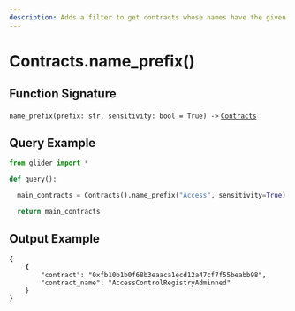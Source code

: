 ```yaml
---
description: Adds a filter to get contracts whose names have the given prefix.
---
```


# Contracts.name\_prefix()

## Function Signature

`name_prefix(prefix: str, sensitivity: bool = True) ->` [`Contracts`](./)



## Query Example

```python
from glider import *

def query():

  main_contracts = Contracts().name_prefix("Access", sensitivity=True).exec(1)

  return main_contracts
```

## Output Example

<pre class="language-python"><code class="lang-python"><strong>{
</strong><strong>    {
</strong>        "contract": "0xfb10b1b0f68b3eaaca1ecd12a47cf7f55beabb98",
        "contract_name": "AccessControlRegistryAdminned"
    }
}
</code></pre>
